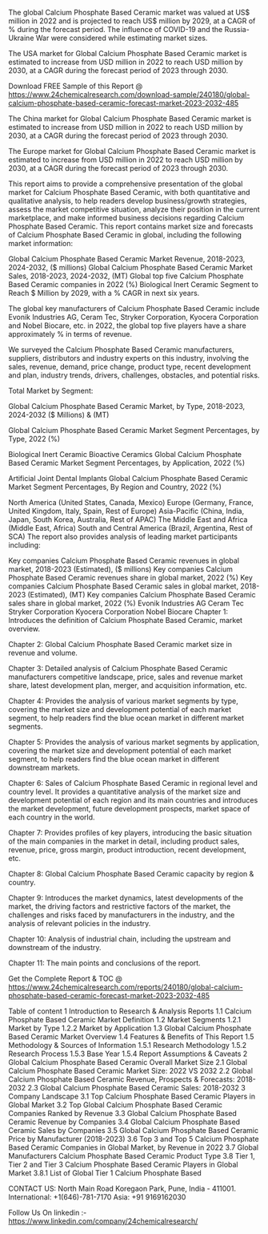 The global Calcium Phosphate Based Ceramic market was valued at US$ million in 2022 and is projected to reach US$ million by 2029, at a CAGR of % during the forecast period. The influence of COVID-19 and the Russia-Ukraine War were considered while estimating market sizes.

The USA market for Global Calcium Phosphate Based Ceramic   market is estimated to increase from USD million in 2022 to reach USD million by 2030, at a CAGR during the forecast period of 2023 through 2030.

Download FREE Sample of this Report @ https://www.24chemicalresearch.com/download-sample/240180/global-calcium-phosphate-based-ceramic-forecast-market-2023-2032-485

The China market for Global Calcium Phosphate Based Ceramic   market is estimated to increase from USD million in 2022 to reach USD million by 2030, at a CAGR during the forecast period of 2023 through 2030.

The Europe market for Global Calcium Phosphate Based Ceramic   market is estimated to increase from USD million in 2022 to reach USD million by 2030, at a CAGR during the forecast period of 2023 through 2030.

This report aims to provide a comprehensive presentation of the global market for Calcium Phosphate Based Ceramic, with both quantitative and qualitative analysis, to help readers develop business/growth strategies, assess the market competitive situation, analyze their position in the current marketplace, and make informed business decisions regarding Calcium Phosphate Based Ceramic. This report contains market size and forecasts of Calcium Phosphate Based Ceramic in global, including the following market information:

Global Calcium Phosphate Based Ceramic Market Revenue, 2018-2023, 2024-2032, ($ millions)
Global Calcium Phosphate Based Ceramic Market Sales, 2018-2023, 2024-2032, (MT)
Global top five Calcium Phosphate Based Ceramic companies in 2022 (%)
Biological Inert Ceramic Segment to Reach $ Million by 2029, with a % CAGR in next six years.

The global key manufacturers of Calcium Phosphate Based Ceramic include Evonik Industries AG, Ceram Tec, Stryker Corporation, Kyocera Corporation and Nobel Biocare, etc. in 2022, the global top five players have a share approximately % in terms of revenue.

We surveyed the Calcium Phosphate Based Ceramic manufacturers, suppliers, distributors and industry experts on this industry, involving the sales, revenue, demand, price change, product type, recent development and plan, industry trends, drivers, challenges, obstacles, and potential risks.

Total Market by Segment:

Global Calcium Phosphate Based Ceramic Market, by Type, 2018-2023, 2024-2032 ($ Millions) & (MT)

Global Calcium Phosphate Based Ceramic Market Segment Percentages, by Type, 2022 (%)

Biological Inert Ceramic
Bioactive Ceramics
Global Calcium Phosphate Based Ceramic Market Segment Percentages, by Application, 2022 (%)

Artificial Joint
Dental Implants
Global Calcium Phosphate Based Ceramic Market Segment Percentages, By Region and Country, 2022 (%)

North America (United States, Canada, Mexico)
Europe (Germany, France, United Kingdom, Italy, Spain, Rest of Europe)
Asia-Pacific (China, India, Japan, South Korea, Australia, Rest of APAC)
The Middle East and Africa (Middle East, Africa)
South and Central America (Brazil, Argentina, Rest of SCA)
The report also provides analysis of leading market participants including:

Key companies Calcium Phosphate Based Ceramic revenues in global market, 2018-2023 (Estimated), ($ millions)
Key companies Calcium Phosphate Based Ceramic revenues share in global market, 2022 (%)
Key companies Calcium Phosphate Based Ceramic sales in global market, 2018-2023 (Estimated), (MT)
Key companies Calcium Phosphate Based Ceramic sales share in global market, 2022 (%)
Evonik Industries AG
Ceram Tec
Stryker Corporation
Kyocera Corporation
Nobel Biocare
Chapter 1: Introduces the definition of Calcium Phosphate Based Ceramic, market overview.

Chapter 2: Global Calcium Phosphate Based Ceramic market size in revenue and volume.

Chapter 3: Detailed analysis of Calcium Phosphate Based Ceramic manufacturers competitive landscape, price, sales and revenue market share, latest development plan, merger, and acquisition information, etc.

Chapter 4: Provides the analysis of various market segments by type, covering the market size and development potential of each market segment, to help readers find the blue ocean market in different market segments.

Chapter 5: Provides the analysis of various market segments by application, covering the market size and development potential of each market segment, to help readers find the blue ocean market in different downstream markets.

Chapter 6: Sales of Calcium Phosphate Based Ceramic in regional level and country level. It provides a quantitative analysis of the market size and development potential of each region and its main countries and introduces the market development, future development prospects, market space of each country in the world.

Chapter 7: Provides profiles of key players, introducing the basic situation of the main companies in the market in detail, including product sales, revenue, price, gross margin, product introduction, recent development, etc.

Chapter 8: Global Calcium Phosphate Based Ceramic capacity by region & country.

Chapter 9: Introduces the market dynamics, latest developments of the market, the driving factors and restrictive factors of the market, the challenges and risks faced by manufacturers in the industry, and the analysis of relevant policies in the industry.

Chapter 10: Analysis of industrial chain, including the upstream and downstream of the industry.

Chapter 11: The main points and conclusions of the report.

Get the Complete Report & TOC @ https://www.24chemicalresearch.com/reports/240180/global-calcium-phosphate-based-ceramic-forecast-market-2023-2032-485

Table of content
1 Introduction to Research & Analysis Reports
1.1 Calcium Phosphate Based Ceramic Market Definition
1.2 Market Segments
1.2.1 Market by Type
1.2.2 Market by Application
1.3 Global Calcium Phosphate Based Ceramic Market Overview
1.4 Features & Benefits of This Report
1.5 Methodology & Sources of Information
1.5.1 Research Methodology
1.5.2 Research Process
1.5.3 Base Year
1.5.4 Report Assumptions & Caveats
2 Global Calcium Phosphate Based Ceramic Overall Market Size
2.1 Global Calcium Phosphate Based Ceramic Market Size: 2022 VS 2032
2.2 Global Calcium Phosphate Based Ceramic Revenue, Prospects & Forecasts: 2018-2032
2.3 Global Calcium Phosphate Based Ceramic Sales: 2018-2032
3 Company Landscape
3.1 Top Calcium Phosphate Based Ceramic Players in Global Market
3.2 Top Global Calcium Phosphate Based Ceramic Companies Ranked by Revenue
3.3 Global Calcium Phosphate Based Ceramic Revenue by Companies
3.4 Global Calcium Phosphate Based Ceramic Sales by Companies
3.5 Global Calcium Phosphate Based Ceramic Price by Manufacturer (2018-2023)
3.6 Top 3 and Top 5 Calcium Phosphate Based Ceramic Companies in Global Market, by Revenue in 2022
3.7 Global Manufacturers Calcium Phosphate Based Ceramic Product Type
3.8 Tier 1, Tier 2 and Tier 3 Calcium Phosphate Based Ceramic Players in Global Market
3.8.1 List of Global Tier 1 Calcium Phosphate Based

CONTACT US:
North Main Road Koregaon Park, Pune, India - 411001.
International: +1(646)-781-7170
Asia: +91 9169162030

Follow Us On linkedin :- https://www.linkedin.com/company/24chemicalresearch/
